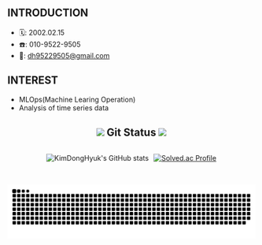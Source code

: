 ## INTRODUCTION
- 🗓️: 2002.02.15
- ☎️: 010-9522-9505
- 📧: dh95229505@gmail.com

## INTEREST
- MLOps(Machine Learing Operation)
- Analysis of time series data

<div align="center">

## <img src="https://img.icons8.com/?size=100&id=15352&format=png&color=000000" height="21"> Git Status <img src="https://img.icons8.com/?size=100&id=15352&format=png&color=000000" height="21">

<div style="display: flex; justify-content: center; gap: 10px;">

<div>

![KimDongHyuk's GitHub stats](https://github-readme-stats.vercel.app/api?username=hahagoodgood&hide=stars,contribs&count_private=true&show_icons=true)
</div>

<div>

[![Solved.ac Profile](http://mazassumnida.wtf/api/v2/generate_badge?boj=dh12842007)](https://solved.ac/dh12842007/)
</div>

</div>

</div>

<br>

![Snake animation](https://raw.githubusercontent.com/hahagoodgood/hahagoodgood/output/github-contribution-grid-snake.svg)
